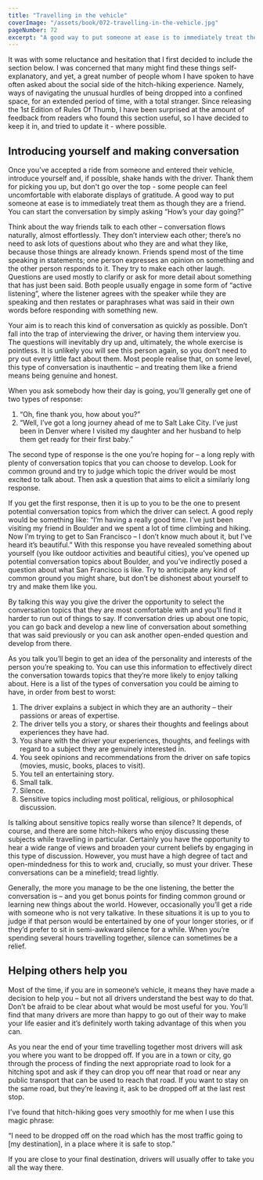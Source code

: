 ```yaml
---
title: "Travelling in the vehicle"
coverImage: "/assets/book/072-travelling-in-the-vehicle.jpg"
pageNumber: 72
excerpt: "A good way to put someone at ease is to immediately treat them as though they are a friend. You can start the conversation by simply asking “How’s your day going?”"
---
```


It was with some reluctance and hesitation that I first decided to include the section below. I was concerned that many might find these things self-explanatory, and yet, a great number of people whom I have spoken to have often asked about the social side of the hitch-hiking experience. Namely, ways of navigating the unusual hurdles of being dropped into a confined space, for an extended period of time, with a total stranger. Since releasing the 1st Edition of Rules Of Thumb, I have been surprised at the amount of feedback from readers who found this section useful, so I have decided to keep it in, and tried to update it - where possible.

## Introducing yourself and making conversation

Once you’ve accepted a ride from someone and entered their vehicle, introduce yourself and, if possible, shake hands with the driver. Thank them for picking you up, but don't go over the top - some people can feel uncomfortable with elaborate displays of gratitude. A good way to put someone at ease is to immediately treat them as though they are a friend. You can start the conversation by simply asking “How’s your day going?”

Think about the way friends talk to each other – conversation flows naturally, almost effortlessly. They don’t interview each other; there’s no need to ask lots of questions about who they are and what they like, because those things are already known. Friends spend most of the time speaking in statements; one person expresses an opinion on something and the other person responds to it. They try to make each other laugh. Questions are used mostly to clarify or ask for more detail about something that has just been said. Both people usually engage in some form of “active listening”, where the listener agrees with the speaker while they are speaking and then restates or paraphrases what was said in their own words before responding with something new.

Your aim is to reach this kind of conversation as quickly as possible. Don’t fall into the trap of interviewing the driver, or having them interview you. The questions will inevitably dry up and, ultimately, the whole exercise is pointless. It is unlikely you will see this person again, so you don’t need to pry out every little fact about them. Most people realise that, on some level, this type of conversation is inauthentic – and treating them like a friend means being genuine and honest.

When you ask somebody how their day is going, you’ll generally get one of two types of response:

1. “Oh, fine thank you, how about you?”
2. “Well, I’ve got a long journey ahead of me to Salt Lake City. I’ve just been in Denver where I visited my daughter and her husband to help them get ready for their first baby.”

The second type of response is the one you’re hoping for – a long reply with plenty of conversation topics that you can choose to develop. Look for common ground and try to judge which topic the driver would be most excited to talk about. Then ask a question that aims to elicit a similarly long response.

If you get the first response, then it is up to you to be the one to present potential conversation topics from which the driver can select. A good reply would be something like: “I’m having a really good time. I’ve just been visiting my friend in Boulder and we spent a lot of time climbing and hiking. Now I’m trying to get to San Francisco – I don’t know much about it, but I’ve heard it’s beautiful.” With this response you have revealed something about yourself (you like outdoor activities and beautiful cities), you’ve opened up potential conversation topics about Boulder, and you’ve indirectly posed a question about what San Francisco is like. Try to anticipate any kind of common ground you might share, but don’t be dishonest about yourself to try and make them like you.

By talking this way you give the driver the opportunity to select the conversation topics that they are most comfortable with and you’ll find it harder to run out of things to say. If conversation dries up about one topic, you can go back and develop a new line of conversation about something that was said previously or you can ask another open-ended question and develop from there.

As you talk you’ll begin to get an idea of the personality and interests of the person you’re speaking to. You can use this information to effectively direct the conversation towards topics that they’re more likely to enjoy talking about. Here is a list of the types of conversation you could be aiming to have, in order from best to worst:

1. The driver explains a subject in which they are an authority – their passions or areas of expertise.
2. The driver tells you a story, or shares their thoughts and feelings about experiences they have had.
3. You share with the driver your experiences, thoughts, and feelings with regard to a subject they are genuinely interested in.
4. You seek opinions and recommendations from the driver on safe topics (movies, music, books, places to visit).
5. You tell an entertaining story.
6. Small talk.
7. Silence.
8. Sensitive topics including most political, religious, or philosophical discussion.

Is talking about sensitive topics really worse than silence? It depends, of course, and there are some hitch-hikers who enjoy discussing these subjects while travelling in particular. Certainly you have the opportunity to hear a wide range of views and broaden your current beliefs by engaging in this type of discussion. However, you must have a high degree of tact and open-mindedness for this to work and, crucially, so must your driver. These conversations can be a minefield; tread lightly.

Generally, the more you manage to be the one listening, the better the conversation is – and you get bonus points for finding common ground or learning new things about the world. However, occasionally you’ll get a ride with someone who is not very talkative. In these situations it is up to you to judge if that person would be entertained by one of your longer stories, or if they’d prefer to sit in semi-awkward silence for a while. When you’re spending several hours travelling together, silence can sometimes be a relief.

## Helping others help you

Most of the time, if you are in someone’s vehicle, it means they have made a decision to help you – but not all drivers understand the best way to do that. Don’t be afraid to be clear about what would be most useful for you. You’ll find that many drivers are more than happy to go out of their way to make your life easier and it’s definitely worth taking advantage of this when you can.

As you near the end of your time travelling together most drivers will ask you where you want to be dropped off. If you are in a town or city, go through the process of finding the next appropriate road to look for a hitching spot and ask if they can drop you off near that road or near any public transport that can be used to reach that road. If you want to stay on the same road, but they’re leaving it, ask to be dropped off at the last rest stop.

I've found that hitch-hiking goes very smoothly for me when I use this magic phrase:

“I need to be dropped off on the road which has the most traffic going to [my destination], in a place where it is safe to stop.”

If you are close to your final destination, drivers will usually offer to take you all the way there.
